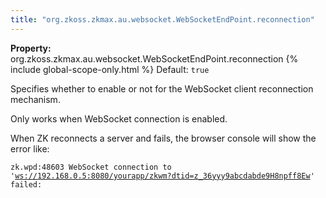 ```yaml
---
title: "org.zkoss.zkmax.au.websocket.WebSocketEndPoint.reconnection"
---
```


**Property:**
org.zkoss.zkmax.au.websocket.WebSocketEndPoint.reconnection
{% include global-scope-only.html %}
Default:  `true`

Specifies whether to enable or not for the WebSocket client reconnection
mechanism.

Only works when WebSocket connection is enabled.

When ZK reconnects a server and fails, the browser console will show the
error like:

`zk.wpd:48603 WebSocket connection to '`[`ws://192.168.0.5:8080/yourapp/zkwm?dtid=z_36yyy9abcdabde9H8npff8Ew`](ws://192.168.0.5:8080/yourapp/zkwm?dtid=z_36yyy9abcdabde9H8npff8Ew)`' failed: `
